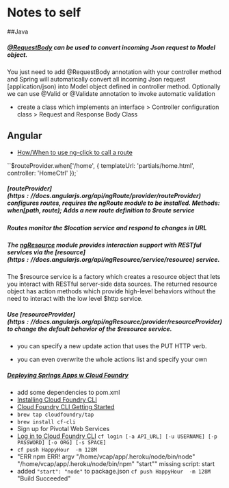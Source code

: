 # Notes to self


##Java
##### [@RequestBody](http://www.techzoo.org/spring-framework/spring-mvc-requestbody-json-example.html) can be used to convert incoming Json request to Model object.

You just need to add @RequestBody annotation with your controller method and Spring will automatically convert all incoming Json request [application/json) into Model object defined in controller method. Optionally we can use @Valid or @Validate annotation to invoke automatic validation

* create a class which implements an interface > Controller configuration class > Request and Response Body Class



## Angular
* [How/When to use ng-click to call a route](http://stackoverflow.com/questions/14201753/angular-js-how-when-to-use-ng-click-to-call-a-route)

``$routeProvider.when['/home', {
        templateUrl: 'partials/home.html',
        controller: 'HomeCtrl'
    });`

##### [$routeProvider](https://docs.angularjs.org/api/ngRoute/provider/$routeProvider) configures routes, requires the ngRoute module to be installed. Methods: when[path, route); Adds a new route definition to $route service

##### Routes monitor the $location service and respond to changes in URL

#####  The [ngResource](https://docs.angularjs.org/api/ngResource) module provides interaction support with RESTful services via the [$resource](https://docs.angularjs.org/api/ngResource/service/$resource) service. 

The $resource service is a factory which creates a resource object that lets you interact with RESTful server-side data sources. The returned resource object has action methods which provide high-level behaviors without the need to interact with the low level $http service.

#####  Use [$resourceProvider](https://docs.angularjs.org/api/ngResource/provider/$resourceProvider) to change the default behavior of the $resource service. 

* you can specify a new update action that uses the PUT HTTP verb. 

* you can even overwrite the whole actions list and specify your own


##### [Deploying Springs Apps w Cloud Foundry](https://docs.cloudfoundry.org/buildpacks/java/gsg-spring.html)
   
* add some dependencies to pom.xml
* [Installing Cloud Foundry CLI](https://docs.cloudfoundry.org/cf-cli/install-go-cli.html#mac)
* [Cloud Foundry CLI Getting Started](https://github.com/cloudfoundry/cli#downloads)
* `brew tap cloudfoundry/tap`
* `brew install cf-cli`
* Sign up for Pivotal Web Services
* [Log in to Cloud Foundry CLI](http://docs.run.pivotal.io/cf-cli/getting-started.html) `cf login [-a API_URL] [-u USERNAME] [-p PASSWORD] [-o ORG] [-s SPACE]`
* `cf push HappyHour  -m 128M`
* "ERR npm ERR! argv "/home/vcap/app/.heroku/node/bin/node" "/home/vcap/app/.heroku/node/bin/npm" "start"" missing script: start
* added `"start": "node"` to package.json `cf push HappyHour  -m 128M` "Build Succeeded"

                                                                                                                                                               





